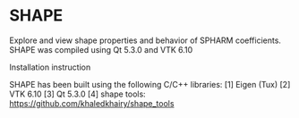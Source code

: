 # SHAPE
Explore and view shape properties and behavior of SPHARM coefficients.
SHAPE was compiled using Qt 5.3.0 and VTK 6.10

Installation instruction

SHAPE has been built using the following C/C++ libraries:
[1] Eigen (Tux)
[2] VTK 6.10
[3] Qt 5.3.0
[4] shape tools: https://github.com/khaledkhairy/shape_tools


